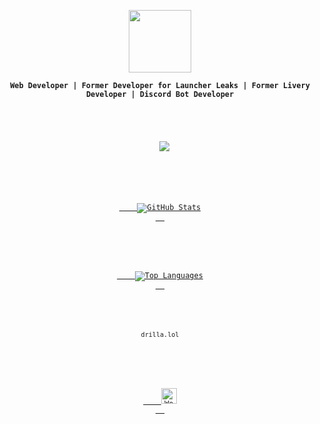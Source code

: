 <p align="center">
  <img src="https://cdn.discordapp.com/avatars/1215522544564703323/dcef3a73ea262cf6a77aa4c93efbf553.png?size=512&format=webp&quality=lossless&width=0&height=256" height="100">
</p>

<p align="center"><b><code>Web Developer | Former Developer for Launcher Leaks | Former Livery Developer | Discord Bot Developer</b></p>

<p align="center">
  <a href="https://discord.com/users/1215522544564703323"><img src="https://lanyard-profile-readme.vercel.app/api/1215522544564703323?bg=00000000&hideActivity=true&" /></a>
</p>

<p align="center">
  <a href="https://github.com/saintwtf">
    <img src="https://github-readme-stats.vercel.app/api?username=saintwtf&show_icons=true&theme=radical" alt="GitHub Stats">
  </a>
</p>

<p align="center">
  <a href="https://github.com/saintwtf">
    <img src="https://github-readme-stats.vercel.app/api/top-langs/?username=saintwtf&layout=compact&theme=radical" alt="Top Languages">
  </a>
</p>


<p align="center">
<a><code>drilla.lol</code></a>
</p>

<p align="center">
  <a href="https://drilla.lol/saint
    ">
    <img src="https://th.bing.com/th/id/R.43d973ac334ab2d7976e14c11c796d27?rik=gb7iK9XmzNFSJg&pid=ImgRaw&r=0" alt="Website" width="25">
  </a>
</p>
